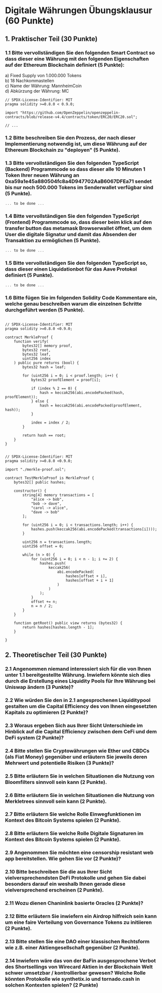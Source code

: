 
# Digitale Währungen Übungsklausur (60 Punkte)

## 1. Praktischer Teil (30 Punkte)
### 1.1 Bitte vervollständigen Sie den folgenden Smart Contract so dass dieser eine Währung mit den folgenden Eigenschaften auf der Ethereum Blockchain definiert (5 Punkte):  
a) Fixed Supply von 1.000.000 Tokens  
b) 18 Nachkommastellen  
c) Name der Währung: MannheimCoin  
d) Abkürzung der Währung: MC  

```sol
// SPDX-License-Identifier: MIT
pragma solidity >=0.8.0 < 0.9.0;

import "https://github.com/OpenZeppelin/openzeppelin-contracts/blob/release-v4.4/contracts/token/ERC20/ERC20.sol";

// ...

```

### 1.2 Bitte beschreiben Sie den Prozess, der nach dieser Implementierung notwendig ist, um diese Währung auf der Ethereum Blockchain zu "deployen" (5 Punkte).

### 1.3 Bitte vervollständigen Sie den folgenden TypeScript (Backend) Programmcode so dass dieser alle 10 Minuten 1 Token Ihrer neuen Währung an 0xa59a1e45a880504fc8a4D947702AaB6067DFEa71 sendet bis nur noch 500.000 Tokens im Senderwallet verfügbar sind (5 Punkte).

```ts
... to be done ...
```

### 1.4 Bitte vervollständigen Sie den folgenden TypeScript (Frontend) Programmcode so, dass dieser beim klick auf den transfer button das metamask Browserwallet öffnet, um dem User die digitale Signatur und damit das Absenden der Transaktion zu ermöglichen (5 Punkte).

```ts
... to be done ...
```

### 1.5 Bitte vervollständigen Sie den folgenden TypeScript so, dass dieser einen Liquidationbot für das Aave Protokol definiert (5 Punkte).
```ts
... to be done ...
```

### 1.6 Bitte fügen Sie im folgenden Solidity Code Kommentare ein, welche genau beschreiben warum die einzelnen Schritte durchgeführt werden (5 Punkte).
```sol

// SPDX-License-Identifier: MIT
pragma solidity >=0.8.0 <0.9.0;

contract MerkleProof {
    function verify(
        bytes32[] memory proof,
        bytes32 root,
        bytes32 leaf,
        uint256 index
    ) public pure returns (bool) {
        bytes32 hash = leaf;

        for (uint256 i = 0; i < proof.length; i++) {
            bytes32 proofElement = proof[i];

            if (index % 2 == 0) {
                hash = keccak256(abi.encodePacked(hash, proofElement));
            } else {
                hash = keccak256(abi.encodePacked(proofElement, hash));
            }

            index = index / 2;
        }

        return hash == root;
    }
}


// SPDX-License-Identifier: MIT
pragma solidity >=0.8.0 <0.9.0;

import "./merkle-proof.sol";

contract TestMerkleProof is MerkleProof {
    bytes32[] public hashes;

    constructor() {
        string[4] memory transactions = [
            "alice -> bob",
            "bob -> dave",
            "carol -> alice",
            "dave -> bob"
        ];

        for (uint256 i = 0; i < transactions.length; i++) {
            hashes.push(keccak256(abi.encodePacked(transactions[i])));
        }

        uint256 n = transactions.length;
        uint256 offset = 0;

        while (n > 0) {
            for (uint256 i = 0; i < n - 1; i += 2) {
                hashes.push(
                    keccak256(
                        abi.encodePacked(
                            hashes[offset + i],
                            hashes[offset + i + 1]
                        )
                    )
                );
            }
            offset += n;
            n = n / 2;
        }
    }

    function getRoot() public view returns (bytes32) {
        return hashes[hashes.length - 1];
    }

}
```


## 2. Theoretischer Teil (30 Punkte)

### 2.1 Angenommen niemand interessiert sich für die von Ihnen unter 1.1 bereitgestellte Währung. Inwiefern könnte sich dies durch die Erstellung eines Liquidity Pools für Ihre Währung bei Uniswap ändern (3 Punkte)?

### 2.2 Wie würden Sie den in 2.1 angesprochenen Liquiditypool gestalten um die Capital Efficiency des von Ihnen eingesetzten Kapitals zu optimieren (2 Punkte)?

### 2.3 Woraus ergeben Sich aus Ihrer Sicht Unterschiede im Hinblick auf die Capital Efficiency zwischen dem CeFi und dem DeFi system (2 Punkte)?

### 2.4 Bitte stellen Sie Cryptowährungen wie Ether und CBDCs (als Fiat Money) gegenüber und erläutern Sie jeweils deren Mehrwert und potentielle Risiken (3 Punkte)?

### 2.5 Bitte erläutern Sie in welchen Situationen die Nutzung von Bloomfilters sinnvoll sein kann (2 Punkte).

### 2.6 Bitte erläutern Sie in welchen Situationen die Nutzung von Merkletrees sinnvoll sein kann (2 Punkte).

### 2.7 Bitte erläutern Sie welche Rolle Einwegfunktionen im Kontext des Bitcoin Systems spielen (2 Punkte).

### 2.8 Bitte erläutern Sie welche Rolle Digitale Signaturen im Kontext des Bitcoin Systems spielen (2 Punkte).

### 2.9 Angenommen Sie möchten eine censorship resistant web app bereitstellen. Wie gehen Sie vor (2 Punkte)?

### 2.10 Bitte beschreiben Sie die aus Ihrer Sicht vielversprechendsten DeFi Protokolle und gehen Sie dabei besonders darauf ein weshalb Ihnen gerade diese vielversprechend erscheinen (2 Punkte).

### 2.11 Wozu dienen Chaninlink basierte Oracles (2 Punkte)?

### 2.12 Bitte erläutern Sie inwiefern ein Airdrop hilfreich sein kann um eine faire Verteilung von Governance Tokens zu initiieren (2 Punkte). 

### 2.13 Bitte stellen Sie eine DAO einer klassischen Rechtsform wie z.B. einer Aktiengesellschaft gegenüber (2 Punkte).

### 2.14 Inwiefern wäre das von der BaFin ausgesprochene Verbot des Shortsellings von Wirecard Aktien in der Blockchain Welt schwer umsetzbar / kontrollierbar gewesen? Welche Rolle könnten Protokolle wie synthetix.io und tornado.cash in solchen Kontexten spielen? (2 Punkte)


